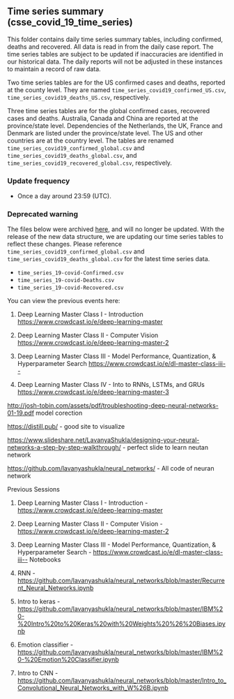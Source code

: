 ## Time series summary (csse_covid_19_time_series)

This folder contains daily time series summary tables, including confirmed, deaths and recovered. All data is read in from the daily case report. The time series tables are subject to be updated if inaccuracies are identified in our historical data. The daily reports will not be adjusted in these instances to maintain a record of raw data. 

Two time series tables are for the US confirmed cases and deaths, reported at the county level. They are named `time_series_covid19_confirmed_US.csv`, `time_series_covid19_deaths_US.csv`, respectively.

Three time series tables are for the global confirmed cases, recovered cases and deaths. Australia, Canada and China are reported at the province/state level. Dependencies of the Netherlands, the UK, France and Denmark are listed under the province/state level. The US and other countries are at the country level. The tables are renamed  `time_series_covid19_confirmed_global.csv` and `time_series_covid19_deaths_global.csv`, and `time_series_covid19_recovered_global.csv`, respectively.

### Update frequency

* Once a day around 23:59 (UTC).

###  Deprecated warning
The files below were archived [here](https://github.com/CSSEGISandData/COVID-19/tree/master/archived_data/archived_time_series), and will no longer be updated. With the release of the new data structure, we are updating our time series tables to reflect these changes. Please reference `time_series_covid19_confirmed_global.csv` and `time_series_covid19_deaths_global.csv` for the latest time series data. 

* `time_series_19-covid-Confirmed.csv`
* `time_series_19-covid-Deaths.csv`	
* `time_series_19-covid-Recovered.csv`

You can view the previous events here:

1. Deep Learning Master Class I - Introduction
https://www.crowdcast.io/e/deep-learning-master

2. Deep Learning Master Class II - Computer Vision
https://www.crowdcast.io/e/deep-learning-master-2

3. Deep Learning Master Class III - Model Performance, Quantization, & Hyperparameter Search
https://www.crowdcast.io/e/dl-master-class-iii--

4. Deep Learning Master Class IV - Into to RNNs, LSTMs, and GRUs
https://www.crowdcast.io/e/deep-learning-master-3


http://josh-tobin.com/assets/pdf/troubleshooting-deep-neural-networks-01-19.pdf  model corection

https://distill.pub/ - good site to visualize

https://www.slideshare.net/LavanyaShukla/designing-your-neural-networks-a-step-by-step-walkthrough/ - perfect slide to learn neutan network

https://github.com/lavanyashukla/neural_networks/ - All code of neuran network

Previous Sessions

1. Deep Learning Master Class I - Introduction - https://www.crowdcast.io/e/deep-learning-master

2. Deep Learning Master Class II - Computer Vision - https://www.crowdcast.io/e/deep-learning-master-2

3. Deep Learning Master Class III - Model Performance, Quantization, & Hyperparameter Search - https://www.crowdcast.io/e/dl-master-class-iii--
Notebooks

1. RNN - https://github.com/lavanyashukla/neural_networks/blob/master/Recurrent_Neural_Networks.ipynb

2. Intro to keras - https://github.com/lavanyashukla/neural_networks/blob/master/IBM%20-%20Intro%20to%20Keras%20with%20Weights%20%26%20Biases.ipynb

3. Emotion classifier - https://github.com/lavanyashukla/neural_networks/blob/master/IBM%20-%20Emotion%20Classifier.ipynb

4. Intro to CNN -https://github.com/lavanyashukla/neural_networks/blob/master/Intro_to_Convolutional_Neural_Networks_with_W%26B.ipynb

